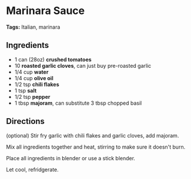 # Marinara Sauce

**Tags:** Italian, marinara

## Ingredients 

* 1 can (28oz) **crushed tomatoes**
* 10 **roasted garlic cloves**, can just buy pre-roasted garlic
* 1/4 cup **water**
* 1/4 cup **olive oil**
* 1/2 tsp **chili flakes**
* 1 tsp **salt**
* 1/2 tsp **pepper**
* 1 tbsp **majoram**, can substitute 3 tbsp chopped basil


## Directions

(optional) Stir fry garlic with chili flakes and garlic cloves, add majoram.

Mix all ingredients together and heat, stirring to make sure it doesn't burn.

Place all ingredients in blender or use a stick blender.

Let cool, refridgerate.
